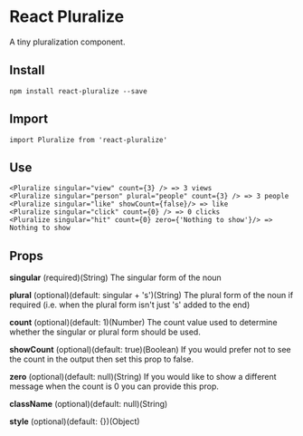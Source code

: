 # React Pluralize
A tiny pluralization component. 

## Install
    npm install react-pluralize --save

## Import
    import Pluralize from 'react-pluralize'

## Use
    <Pluralize singular="view" count={3} /> => 3 views
    <Pluralize singular="person" plural="people" count={3} /> => 3 people
    <Pluralize singular="like" showCount={false}/> => like
    <Pluralize singular="click" count={0} /> => 0 clicks
    <Pluralize singular="hit" count={0} zero={'Nothing to show'}/> => Nothing to show

## Props

**singular** (required)(String)
The singular form of the noun

**plural** (optional)(default: singular + 's')(String)
The plural form of the noun if required (i.e. when the plural form isn't just 's' added to the end)

**count** (optional)(default: 1)(Number)
The count value used to determine whether the singular or plural form should be used.

**showCount** (optional)(default: true)(Boolean)
If you would prefer not to see the count in the output then set this prop to false.

**zero** (optional)(default: null)(String)
If you would like to show a different message when the count is 0 you can provide this prop.

**className** (optional)(default: null)(String)

**style** (optional)(default: {})(Object)
